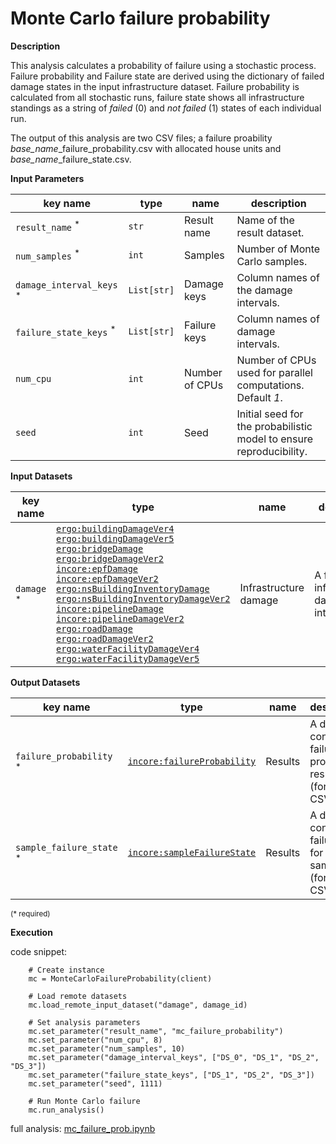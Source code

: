 # Monte Carlo failure probability

**Description**

This analysis calculates a probability of failure using a stochastic process. Failure probability and Failure state are derived 
using the dictionary of failed damage states in the input infrastructure dataset. Failure probability is calculated from all
stochastic runs, failure state shows all infrastructure standings as a string of *failed* (0) and *not failed* (1) states 
of each individual run.

The output of this analysis are two CSV files; a failure proability *base_name*_failure_probability.csv with allocated house units
and  *base_name*_failure_state.csv.
                                
**Input Parameters**

key name | type | name | description
--- | --- | --- | ---
`result_name` <sup>*</sup> | `str` | Result name | Name of the result dataset.
`num_samples` <sup>*</sup> | `int` | Samples | Number of Monte Carlo samples.
`damage_interval_keys` <sup>*</sup> | `List[str]` | Damage keys | Column names of the damage intervals.
`failure_state_keys` <sup>*</sup> | `List[str]` | Failure keys | Column names of damage intervals.
`num_cpu` | `int` | Number of CPUs | Number of CPUs used for parallel computations. <br>Default *1*.
`seed` | `int` | Seed | Initial seed for the probabilistic model to ensure reproducibility.

**Input Datasets**

key name | type | name | description
--- | --- | --- | ---
`damage` <sup>*</sup> | [`ergo:buildingDamageVer4`](https://incore.ncsa.illinois.edu/semantics/api/types/ergo:buildingDamageVer4)<br>[`ergo:buildingDamageVer5`](https://incore.ncsa.illinois.edu/semantics/api/types/ergo:buildingDamageVer5)<br>[`ergo:bridgeDamage`](https://incore.ncsa.illinois.edu/semantics/api/types/ergo:bridgeDamage)<br>[`ergo:bridgeDamageVer2`](https://incore.ncsa.illinois.edu/semantics/api/types/ergo:bridgeDamageVer2)<br>[`incore:epfDamage`](https://incore.ncsa.illinois.edu/semantics/api/types/incore:epfDamage)<br>[`incore:epfDamageVer2`](https://incore.ncsa.illinois.edu/semantics/api/types/incore:epfDamageVer2)<br>[`ergo:nsBuildingInventoryDamage`](https://incore.ncsa.illinois.edu/semantics/api/types/ergo:nsBuildingInventoryDamage)<br>[`ergo:nsBuildingInventoryDamageVer2`](https://incore.ncsa.illinois.edu/semantics/api/types/ergo:nsBuildingInventoryDamageVer2)<br>[`incore:pipelineDamage`](https://incore.ncsa.illinois.edu/semantics/api/types/incore:pipelineDamage)<br>[`incore:pipelineDamageVer2`](https://incore.ncsa.illinois.edu/semantics/api/types/incore:pipelineDamageVer2)<br>[`ergo:roadDamage`](https://incore.ncsa.illinois.edu/semantics/api/types/ergo:roadDamage)<br>[`ergo:roadDamageVer2`](https://incore.ncsa.illinois.edu/semantics/api/types/ergo:roadDamageVer2)<br>[`ergo:waterFacilityDamageVer4`](https://incore.ncsa.illinois.edu/semantics/api/types/ergo:waterFacilityDamageVer4)<br>[`ergo:waterFacilityDamageVer5`](https://incore.ncsa.illinois.edu/semantics/api/types/ergo:waterFacilityDamageVer5) | Infrastructure damage | A file with infrastructure damage intervals.

**Output Datasets**

key name | type | name | description
--- | --- | --- | ---
`failure_probability` <sup>*</sup> | [`incore:failureProbability`](https://incore.ncsa.illinois.edu/semantics/api/types/incore:failureProbability) | Results | A dataset containing failure probability results <br>(format: CSV).
`sample_failure_state` <sup>*</sup> | [`incore:sampleFailureState`](https://incore.ncsa.illinois.edu/semantics/api/types/incore:sampleFailureState) | Results | A dataset containing failure state for each sample <br>(format: CSV).
                    
<small>(* required)</small>

**Execution**

code snippet:

```
    # Create instance
    mc = MonteCarloFailureProbability(client)

    # Load remote datasets
    mc.load_remote_input_dataset("damage", damage_id)

    # Set analysis parameters
    mc.set_parameter("result_name", "mc_failure_probability")
    mc.set_parameter("num_cpu", 8)
    mc.set_parameter("num_samples", 10)
    mc.set_parameter("damage_interval_keys", ["DS_0", "DS_1", "DS_2", "DS_3"])
    mc.set_parameter("failure_state_keys", ["DS_1", "DS_2", "DS_3"])
    mc.set_parameter("seed", 1111)

    # Run Monte Carlo failure
    mc.run_analysis()
```

full analysis: [mc_failure_prob.ipynb](https://github.com/IN-CORE/incore-docs/blob/main/notebooks/mc_failure_prob.ipynb)
